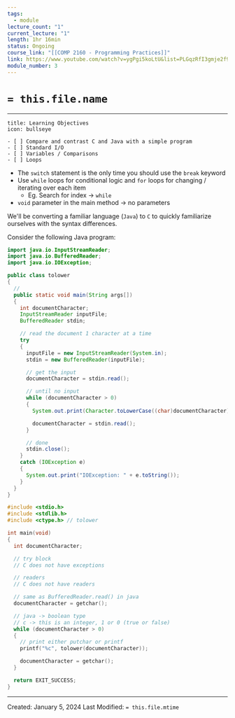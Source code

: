 ```yaml
---
tags:
  - module
lecture_count: "1"
current_lecture: "1"
length: 1hr 16min
status: Ongoing
course_link: "[[COMP 2160 - Programming Practices]]"
link: https://www.youtube.com/watch?v=ygPgi5koLtU&list=PLGqzRfI3gmje2f9SN2OBtfgb3bqnVkzg1&index=3
module_number: 3
---
```

# `= this.file.name`
---

```ad-hint
title: Learning Objectives
icon: bullseye

- [ ] Compare and contrast C and Java with a simple program
- [ ] Standard I/O
- [ ] Variables / Comparisons
- [ ] Loops
```

- The `switch` statement is the only time you should use the `break` keyword
- Use `while` loops for conditional logic and `for` loops for changing / iterating over each item
	- Eg. Search for index -> `while`
- `void` parameter in the main method -> no parameters

We'll be converting a familiar language (`Java`) to `C` to quickly familiarize ourselves with the syntax differences.

Consider the following Java program:

```java
import java.io.InputStreamReader;
import java.io.BufferedReader;
import java.io.IOException;

public class tolower
{
  // 
  public static void main(String args[])
  {
    int documentCharacter;
    InputStreamReader inputFile;
    BufferedReader stdin;

    // read the document 1 character at a time
    try
    {
      inputFile = new InputStreamReader(System.in);
      stdin = new BufferedReader(inputFile);

	  // get the input
      documentCharacter = stdin.read();

      // until no input
      while (documentCharacter > 0)
      {
        System.out.print(Character.toLowerCase((char)documentCharacter));

        documentCharacter = stdin.read();
      }

      // done
      stdin.close();
    }
    catch (IOException e)
    {
      System.out.print("IOException: " + e.toString());
    }
  }
}
```


```c
#include <stdio.h>
#include <stdlib.h>
#include <ctype.h> // tolower

int main(void)
{
  int documentCharacter;

  // try block
  // C does not have exceptions

  // readers
  // C does not have readers

  // same as BufferedReader.read() in java
  documentCharacter = getchar();

  // java -> boolean type
  // c -> this is an integer, 1 or 0 (true or false)
  while (documentCharacter > 0)
  {
    // print either putchar or printf
    printf("%c", tolower(documentCharacter));

    documentCharacter = getchar();
  }

  return EXIT_SUCCESS;
}
```

---
Created: January 5, 2024
Last Modified: `= this.file.mtime`
